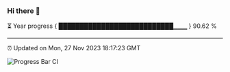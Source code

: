 ### Hi there 👋

⏳ Year progress { ███████████████████████████▁▁▁ } 90.62 %

---

⏰ Updated on Mon, 27 Nov 2023 18:17:23 GMT

![Progress Bar CI](https://github.com/liununu/liununu/workflows/Progress%20Bar%20CI/badge.svg)
